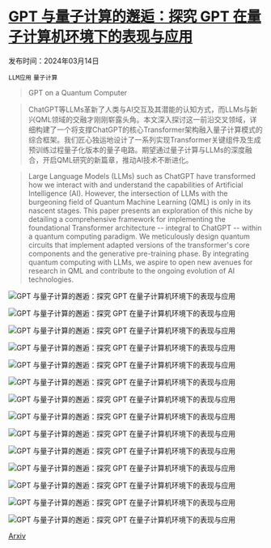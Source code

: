 # [GPT 与量子计算的邂逅：探究 GPT 在量子计算机环境下的表现与应用](https://arxiv.org/abs/2403.09418)

发布时间：2024年03月14日

`LLM应用` `量子计算`

> GPT on a Quantum Computer

> ChatGPT等LLMs革新了人类与AI交互及其潜能的认知方式，而LLMs与新兴QML领域的交融才刚刚崭露头角。本文深入探讨这一前沿交叉领域，详细构建了一个将支撑ChatGPT的核心Transformer架构融入量子计算模式的综合框架。我们匠心独运地设计了一系列实现Transformer关键组件及生成预训练过程量子化版本的量子电路。期望通过量子计算与LLMs的深度融合，开启QML研究的新篇章，推动AI技术不断进化。

> Large Language Models (LLMs) such as ChatGPT have transformed how we interact with and understand the capabilities of Artificial Intelligence (AI). However, the intersection of LLMs with the burgeoning field of Quantum Machine Learning (QML) is only in its nascent stages. This paper presents an exploration of this niche by detailing a comprehensive framework for implementing the foundational Transformer architecture -- integral to ChatGPT -- within a quantum computing paradigm. We meticulously design quantum circuits that implement adapted versions of the transformer's core components and the generative pre-training phase. By integrating quantum computing with LLMs, we aspire to open new avenues for research in QML and contribute to the ongoing evolution of AI technologies.

![GPT 与量子计算的邂逅：探究 GPT 在量子计算机环境下的表现与应用](../../../paper_images/2403.09418/x1.png)

![GPT 与量子计算的邂逅：探究 GPT 在量子计算机环境下的表现与应用](../../../paper_images/2403.09418/x2.png)

![GPT 与量子计算的邂逅：探究 GPT 在量子计算机环境下的表现与应用](../../../paper_images/2403.09418/x3.png)

![GPT 与量子计算的邂逅：探究 GPT 在量子计算机环境下的表现与应用](../../../paper_images/2403.09418/x4.png)

![GPT 与量子计算的邂逅：探究 GPT 在量子计算机环境下的表现与应用](../../../paper_images/2403.09418/x5.png)

![GPT 与量子计算的邂逅：探究 GPT 在量子计算机环境下的表现与应用](../../../paper_images/2403.09418/x6.png)

![GPT 与量子计算的邂逅：探究 GPT 在量子计算机环境下的表现与应用](../../../paper_images/2403.09418/x7.png)

![GPT 与量子计算的邂逅：探究 GPT 在量子计算机环境下的表现与应用](../../../paper_images/2403.09418/x8.png)

![GPT 与量子计算的邂逅：探究 GPT 在量子计算机环境下的表现与应用](../../../paper_images/2403.09418/x9.png)

![GPT 与量子计算的邂逅：探究 GPT 在量子计算机环境下的表现与应用](../../../paper_images/2403.09418/x10.png)

![GPT 与量子计算的邂逅：探究 GPT 在量子计算机环境下的表现与应用](../../../paper_images/2403.09418/x11.png)

![GPT 与量子计算的邂逅：探究 GPT 在量子计算机环境下的表现与应用](../../../paper_images/2403.09418/x12.png)

![GPT 与量子计算的邂逅：探究 GPT 在量子计算机环境下的表现与应用](../../../paper_images/2403.09418/x13.png)

![GPT 与量子计算的邂逅：探究 GPT 在量子计算机环境下的表现与应用](../../../paper_images/2403.09418/x14.png)

[Arxiv](https://arxiv.org/abs/2403.09418)